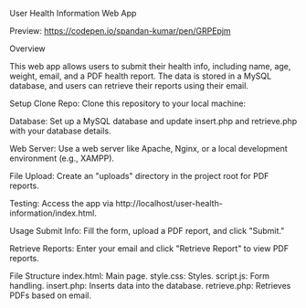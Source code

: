 User Health Information Web App

Preview: https://codepen.io/spandan-kumar/pen/GRPEpjm

Overview

This web app allows users to submit their health info, including name, age, weight, email, and a PDF health report. The data is stored in a MySQL database, and users can retrieve their reports using their email.

Setup
Clone Repo: Clone this repository to your local machine:

Database: Set up a MySQL database and update insert.php and retrieve.php with your database details.

Web Server: Use a web server like Apache, Nginx, or a local development environment (e.g., XAMPP).

File Upload: Create an "uploads" directory in the project root for PDF reports.

Testing: Access the app via http://localhost/user-health-information/index.html.

Usage
Submit Info: Fill the form, upload a PDF report, and click "Submit."

Retrieve Reports: Enter your email and click "Retrieve Report" to view PDF reports.

File Structure
index.html: Main page.
style.css: Styles.
script.js: Form handling.
insert.php: Inserts data into the database.
retrieve.php: Retrieves PDFs based on email.
